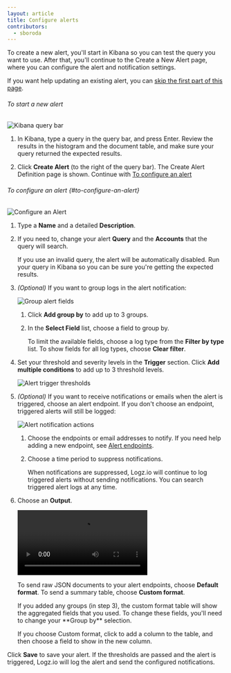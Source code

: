 ```yaml
---
layout: article
title: Configure alerts
contributors:
  - sboroda
---
```


To create a new alert, you'll start in Kibana so you can test the query you want to use. After that, you'll continue to the Create a New Alert page, where you can configure the alert and notification settings.

If you want help updating an existing alert, you can [skip the first part of this page](#to-configure-an-alert).

###### To start a new alert

![Kibana query bar]({{site.baseurl}}/images/kibana/kibana--query-bar.png)

1. In Kibana, type a query in the query bar, and press Enter. Review the results in the histogram and the document table, and make sure your query returned the expected results.

2. Click **Create Alert** (to the right of the query bar). The Create Alert Definition page is shown. Continue with [To configure an alert](#to-configure-an-alert)

###### To configure an alert {#to-configure-an-alert}

![Configure an Alert]({{site.baseurl}}/images/alerts/alerts--configure-alert.png)

1. Type a **Name** and a detailed **Description**. 

2. If you need to, change your alert **Query** and the **Accounts** that the query will search.

    <div class="info-box gotcha">
      If you use an invalid query, the alert will be automatically disabled. Run your query in Kibana so you can be sure you're getting the expected results.
    </div>

3. _(Optional)_ If you want to group logs in the alert notification:

    ![Group alert fields]({{site.baseurl}}/images/alerts/alerts--group-by.png)
    
    1. Click **Add group by** to add up to 3 groups.

    2. In the **Select Field** list, choose a field to group by. 
    
        To limit the available fields, choose a log type from the **Filter by type** list. To show fields for all log types, choose **Clear filter**.

4. Set your threshold and severity levels in the **Trigger** section. Click **Add multiple conditions** to add up to 3 threshold levels.

    ![Alert trigger thresholds]({{site.baseurl}}/images/alerts/alerts--trigger-settings.png)

5. _(Optional)_ If you want to receive notifications or emails when the alert is triggered, choose an alert endpoint. If you don't choose an endpoint, triggered alerts will still be logged:

    ![Alert notification actions]({{site.baseurl}}/images/alerts/alerts--notification-action.png)

    1. Choose the endpoints or email addresses to notify. If you need help adding a new endpoint, see [Alert endpoints]({{site.baseurl}}/user-guide/alerts/alert-endpoints.html).

    2. Choose a time period to suppress notifications.

        <div class="info-box note">
          When notifications are suppressed, Logz.io will continue to log triggered alerts without sending notifications. You can search triggered alert logs at any time.
        </div>

6. Choose an **Output**.

    <video autoplay loop>
        <source src="{{site.baseurl}}/videos/alerts/alerts--custom-format.mp4" type="video/mp4" />
    </video>

    To send raw JSON documents to your alert endpoints, choose **Default format**. To send a summary table, choose **Custom format**.

    <div class="info-box note">
      If you added any groups (in step 3), the custom format table will show the aggregated fields that you used. To change these fields, you'll need to change your **Group by** selection.
    </div>

    If you choose Custom format, click <i class="li li-plus"></i> to add a column to the table, and then choose a field to show in the new column.

Click **Save** to save your alert. If the thresholds are passed and the alert is triggered, Logz.io will log the alert and send the configured notifications.